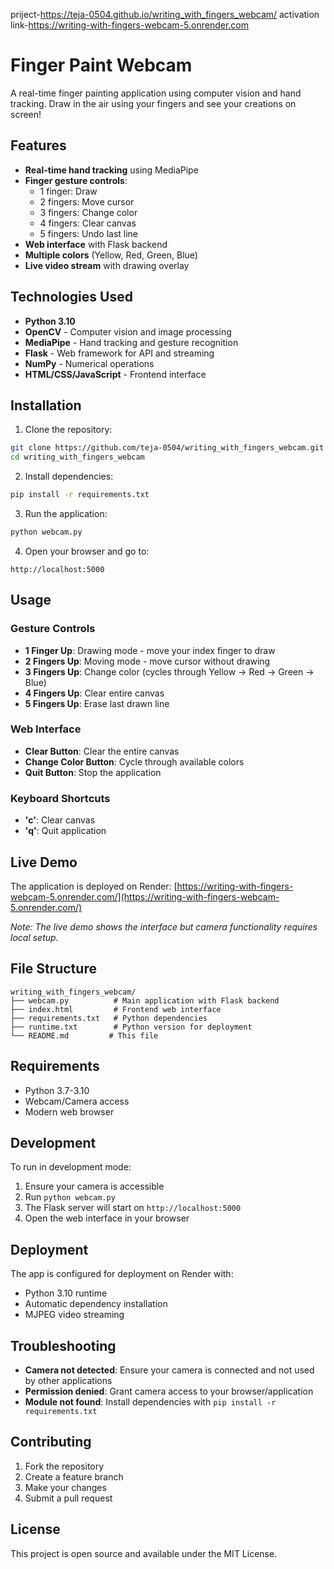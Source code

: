 priject-https://teja-0504.github.io/writing_with_fingers_webcam/
activation link-https://writing-with-fingers-webcam-5.onrender.com
# Finger Paint Webcam

A real-time finger painting application using computer vision and hand tracking. Draw in the air using your fingers and see your creations on screen!

## Features

- **Real-time hand tracking** using MediaPipe
- **Finger gesture controls**:
  - 1 finger: Draw
  - 2 fingers: Move cursor
  - 3 fingers: Change color
  - 4 fingers: Clear canvas
  - 5 fingers: Undo last line
- **Web interface** with Flask backend
- **Multiple colors** (Yellow, Red, Green, Blue)
- **Live video stream** with drawing overlay

## Technologies Used

- **Python 3.10**
- **OpenCV** - Computer vision and image processing
- **MediaPipe** - Hand tracking and gesture recognition
- **Flask** - Web framework for API and streaming
- **NumPy** - Numerical operations
- **HTML/CSS/JavaScript** - Frontend interface

## Installation

1. Clone the repository:
```bash
git clone https://github.com/teja-0504/writing_with_fingers_webcam.git
cd writing_with_fingers_webcam
```

2. Install dependencies:
```bash
pip install -r requirements.txt
```

3. Run the application:
```bash
python webcam.py
```

4. Open your browser and go to:
```
http://localhost:5000
```

## Usage

### Gesture Controls

- **1 Finger Up**: Drawing mode - move your index finger to draw
- **2 Fingers Up**: Moving mode - move cursor without drawing
- **3 Fingers Up**: Change color (cycles through Yellow → Red → Green → Blue)
- **4 Fingers Up**: Clear entire canvas
- **5 Fingers Up**: Erase last drawn line

### Web Interface

- **Clear Button**: Clear the entire canvas
- **Change Color Button**: Cycle through available colors
- **Quit Button**: Stop the application

### Keyboard Shortcuts

- **'c'**: Clear canvas
- **'q'**: Quit application

## Live Demo

The application is deployed on Render: [https://writing-with-fingers-webcam-5.onrender.com/](https://writing-with-fingers-webcam-5.onrender.com/)

*Note: The live demo shows the interface but camera functionality requires local setup.*

## File Structure

```
writing_with_fingers_webcam/
├── webcam.py          # Main application with Flask backend
├── index.html         # Frontend web interface
├── requirements.txt   # Python dependencies
├── runtime.txt        # Python version for deployment
└── README.md         # This file
```

## Requirements

- Python 3.7-3.10
- Webcam/Camera access
- Modern web browser

## Development

To run in development mode:

1. Ensure your camera is accessible
2. Run `python webcam.py`
3. The Flask server will start on `http://localhost:5000`
4. Open the web interface in your browser

## Deployment

The app is configured for deployment on Render with:
- Python 3.10 runtime
- Automatic dependency installation
- MJPEG video streaming

## Troubleshooting

- **Camera not detected**: Ensure your camera is connected and not used by other applications
- **Permission denied**: Grant camera access to your browser/application
- **Module not found**: Install dependencies with `pip install -r requirements.txt`

## Contributing

1. Fork the repository
2. Create a feature branch
3. Make your changes
4. Submit a pull request

## License

This project is open source and available under the MIT License.
